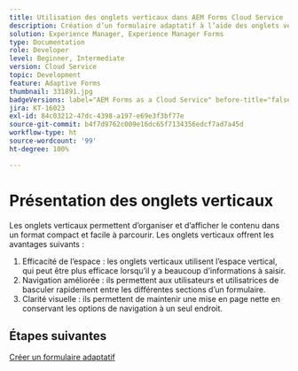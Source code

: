 ```yaml
---
title: Utilisation des onglets verticaux dans AEM Forms Cloud Service
description: Création d’un formulaire adaptatif à l’aide des onglets verticaux.
solution: Experience Manager, Experience Manager Forms
type: Documentation
role: Developer
level: Beginner, Intermediate
version: Cloud Service
topic: Development
feature: Adaptive Forms
thumbnail: 331891.jpg
badgeVersions: label="AEM Forms as a Cloud Service" before-title="false"
jira: KT-16023
exl-id: 84c03212-47dc-4398-a197-e69e3f3bf77e
source-git-commit: b4f7d9762c009e16dc65f7134356edcf7ad7a45d
workflow-type: ht
source-wordcount: '99'
ht-degree: 100%

---
```


# Présentation des onglets verticaux

Les onglets verticaux permettent d’organiser et d’afficher le contenu dans un format compact et facile à parcourir. Les onglets verticaux offrent les avantages suivants :
1. Efficacité de l’espace : les onglets verticaux utilisent l’espace vertical, qui peut être plus efficace lorsqu’il y a beaucoup d’informations à saisir.
1. Navigation améliorée : ils permettent aux utilisateurs et utilisatrices de basculer rapidement entre les différentes sections d’un formulaire.
1. Clarité visuelle : ils permettent de maintenir une mise en page nette en conservant les options de navigation à un seul endroit.

## Étapes suivantes

[Créer un formulaire adaptatif](./create-af.md)

